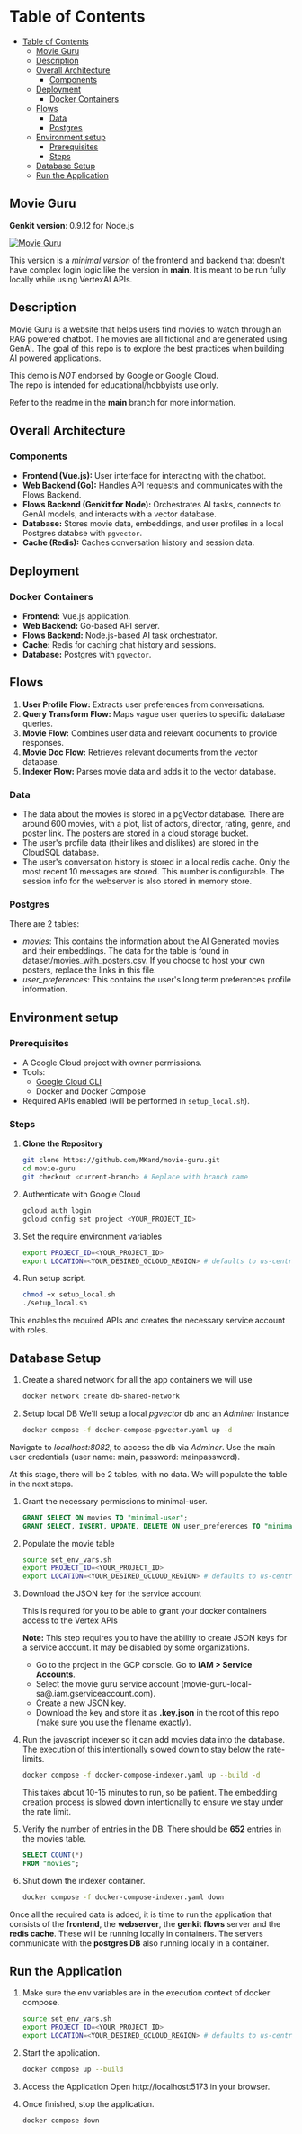 # Table of Contents

- [Table of Contents](#table-of-contents)
  - [Movie Guru](#movie-guru)
  - [Description](#description)
  - [Overall Architecture](#overall-architecture)
    - [Components](#components)
  - [Deployment](#deployment)
    - [Docker Containers](#docker-containers)
  - [Flows](#flows)
    - [Data](#data)
    - [Postgres](#postgres)
  - [Environment setup](#environment-setup)
    - [Prerequisites](#prerequisites)
    - [Steps](#steps)
  - [Database Setup](#database-setup)
  - [Run the Application](#run-the-application)

## Movie Guru

**Genkit version**: 0.9.12 for Node.js

[![Movie Guru](https://img.youtube.com/vi/l_KhN3RJ8qA/0.jpg)](https://youtu.be/YOUR_VIDEO_ID)

 This version is a *minimal version* of the frontend and backend that doesn't have complex login logic like the version in **main**. It is meant to be run fully locally while using VertexAI APIs.

## Description

Movie Guru is a website that helps users find movies to watch through an RAG powered chatbot. The movies are all fictional and are generated using GenAI.
The goal of this repo is to explore the best practices when building AI powered applications.

This demo is *NOT* endorsed by Google or Google Cloud.  
The repo is intended for educational/hobbyists use only.

Refer to the readme in the **main** branch for more information.

## Overall Architecture

### Components

- **Frontend (Vue.js):** User interface for interacting with the chatbot.
- **Web Backend (Go):** Handles API requests and communicates with the Flows Backend.
- **Flows Backend (Genkit for Node):** Orchestrates AI tasks, connects to GenAI models, and interacts with a vector database.
- **Database:** Stores movie data, embeddings, and user profiles in a local Postgres databse with `pgvector`.
- **Cache (Redis):** Caches conversation history and session data.

## Deployment

### Docker Containers

- **Frontend:** Vue.js application.
- **Web Backend:** Go-based API server.
- **Flows Backend:** Node.js-based AI task orchestrator.
- **Cache:** Redis for caching chat history and sessions.
- **Database:** Postgres with `pgvector`.

## Flows

1. **User Profile Flow:** Extracts user preferences from conversations.
2. **Query Transform Flow:** Maps vague user queries to specific database queries.
3. **Movie Flow:** Combines user data and relevant documents to provide responses.
4. **Movie Doc Flow:** Retrieves relevant documents from the vector database.
5. **Indexer Flow:** Parses movie data and adds it to the vector database.

### Data

- The data about the movies is stored in a pgVector database. There are around 600 movies, with a plot, list of actors, director, rating, genre, and poster link. The posters are stored in a cloud storage bucket.
- The user's profile data (their likes and dislikes) are stored in the CloudSQL database.
- The user's conversation history is stored in a local redis cache. Only the most recent 10 messages are stored. This number is configurable. The session info for the webserver is also stored in memory store.

### Postgres

There are 2 tables:

- *movies*: This contains the information about the AI Generated movies and their embeddings. The data for the table is found in dataset/movies_with_posters.csv. If you choose to host your own posters, replace the links in this file.
- *user_preferences*: This contains the user's long term preferences profile information.

## Environment setup

### Prerequisites

- A Google Cloud project with owner permissions.
- Tools:
  - [Google Cloud CLI](https://cloud.google.com/sdk/docs/install)
  - Docker and Docker Compose
- Required APIs enabled (will be performed in `setup_local.sh`).

### Steps

1. **Clone the Repository**

   ```sh
   git clone https://github.com/MKand/movie-guru.git
   cd movie-guru
   git checkout <current-branch> # Replace with branch name
   ```

1. Authenticate with Google Cloud

    ```sh
    gcloud auth login
    gcloud config set project <YOUR_PROJECT_ID>
    ```

1. Set the require environment variables

    ```sh
    export PROJECT_ID=<YOUR_PROJECT_ID>
    export LOCATION=<YOUR_DESIRED_GCLOUD_REGION> # defaults to us-central1 if this is not set
    ```

1. Run setup script.

    ```sh
    chmod +x setup_local.sh
    ./setup_local.sh
    ```

This enables the required APIs and creates the necessary service account with roles.

## Database Setup

1. Create a shared network for all the app containers we will use

    ```sh
    docker network create db-shared-network
    ```

1. Setup local DB
We'll setup a local *pgvecto*r db and an *Adminer* instance

    ```sh
    docker compose -f docker-compose-pgvector.yaml up -d
    ```

Navigate to *localhost:8082*, to access the db via *Adminer*. Use the main user credentials (user name: main, password: mainpassword).

At this stage, there will be 2 tables, with no data. We will populate the table in the next steps.

1. Grant the necessary permissions to minimal-user.

    ```SQL
    GRANT SELECT ON movies TO "minimal-user";
    GRANT SELECT, INSERT, UPDATE, DELETE ON user_preferences TO "minimal-user";
    ```

1. Populate the movie table

    ```sh
    source set_env_vars.sh
    export PROJECT_ID=<YOUR_PROJECT_ID>
    export LOCATION=<YOUR_DESIRED_GCLOUD_REGION> # defaults to us-central1 if this is not set
    ```

1. Download the JSON key for the service account

    This is required for you to be able to grant your docker containers access to the Vertex APIs

    **Note:** This step requires you to have the ability to create JSON keys for a service account. It may be disabled by some organizations.

    - Go to the project in the GCP console. Go to **IAM > Service Accounts**.
    - Select the movie guru service account (movie-guru-local-sa@<project id>.iam.gserviceaccount.com).
    - Create a new JSON key.
    - Download the key and store it as **.key.json** in the root of this repo (make sure you use the filename exactly).

1. Run the javascript indexer so it can add movies data into the database. The execution of this intentionally slowed down to stay below the rate-limits.

    ```sh
    docker compose -f docker-compose-indexer.yaml up --build -d 
    ```

    This takes about 10-15 minutes to run, so be patient. The embedding creation process is slowed down intentionally to ensure we stay under the rate limit.

1. Verify the number of entries in the DB.
There should be **652** entries in the movies table.

    ```sql
    SELECT COUNT(*)
    FROM "movies";
    ```

1. Shut down the indexer container.

    ```sh
    docker compose -f docker-compose-indexer.yaml down
    ```

Once all the required data is added, it is time to run the application that consists of the **frontend**, the **webserver**, the **genkit flows** server and the **redis cache**. These will be running locally in containers. The servers communicate with the **postgres DB** also running locally in a container.

## Run the Application

1. Make sure the env variables are in the execution context of docker compose.

    ```sh
    source set_env_vars.sh
    export PROJECT_ID=<YOUR_PROJECT_ID>
    export LOCATION=<YOUR_DESIRED_GCLOUD_REGION> # defaults to us-central1 if this is not set
    ```

1. Start the application.

    ```sh
    docker compose up --build
    ```

1. Access the Application Open http://localhost:5173 in your browser.

1. Once finished, stop the application.

    ```sh
    docker compose down
    ```
